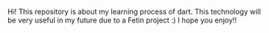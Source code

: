 Hi! This repository is about my learning process of dart. This technology will be very useful in my future due to a Fetin project :) I hope you enjoy!!
